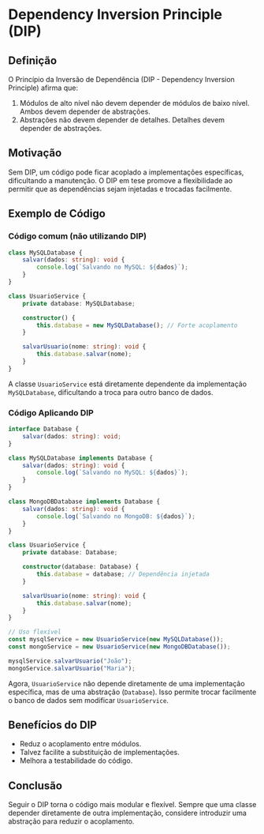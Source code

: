 # Dependency Inversion Principle (DIP)

## Definição
O Princípio da Inversão de Dependência (DIP - Dependency Inversion Principle) afirma que:
1. Módulos de alto nível não devem depender de módulos de baixo nível. Ambos devem depender de abstrações.
2. Abstrações não devem depender de detalhes. Detalhes devem depender de abstrações.

## Motivação
Sem DIP, um código pode ficar acoplado a implementações específicas, dificultando a manutenção. O DIP em tese promove a flexibilidade ao permitir que as dependências sejam injetadas e trocadas facilmente.

## Exemplo de Código
### Código comum (não utilizando DIP)
```typescript
class MySQLDatabase {
    salvar(dados: string): void {
        console.log(`Salvando no MySQL: ${dados}`);
    }
}

class UsuarioService {
    private database: MySQLDatabase;

    constructor() {
        this.database = new MySQLDatabase(); // Forte acoplamento
    }

    salvarUsuario(nome: string): void {
        this.database.salvar(nome);
    }
}
```
A classe `UsuarioService` está diretamente dependente da implementação `MySQLDatabase`, dificultando a troca para outro banco de dados.

### Código Aplicando DIP
```typescript
interface Database {
    salvar(dados: string): void;
}

class MySQLDatabase implements Database {
    salvar(dados: string): void {
        console.log(`Salvando no MySQL: ${dados}`);
    }
}

class MongoDBDatabase implements Database {
    salvar(dados: string): void {
        console.log(`Salvando no MongoDB: ${dados}`);
    }
}

class UsuarioService {
    private database: Database;

    constructor(database: Database) {
        this.database = database; // Dependência injetada
    }

    salvarUsuario(nome: string): void {
        this.database.salvar(nome);
    }
}

// Uso flexível
const mysqlService = new UsuarioService(new MySQLDatabase());
const mongoService = new UsuarioService(new MongoDBDatabase());

mysqlService.salvarUsuario("João");
mongoService.salvarUsuario("Maria");
```
Agora, `UsuarioService` não depende diretamente de uma implementação específica, mas de uma abstração (`Database`). Isso permite trocar facilmente o banco de dados sem modificar `UsuarioService`.

## Benefícios do DIP
- Reduz o acoplamento entre módulos.
- Talvez facilite a substituição de implementações.
- Melhora a testabilidade do código.

## Conclusão
Seguir o DIP torna o código mais modular e flexível. Sempre que uma classe depender diretamente de outra implementação, considere introduzir uma abstração para reduzir o acoplamento.

